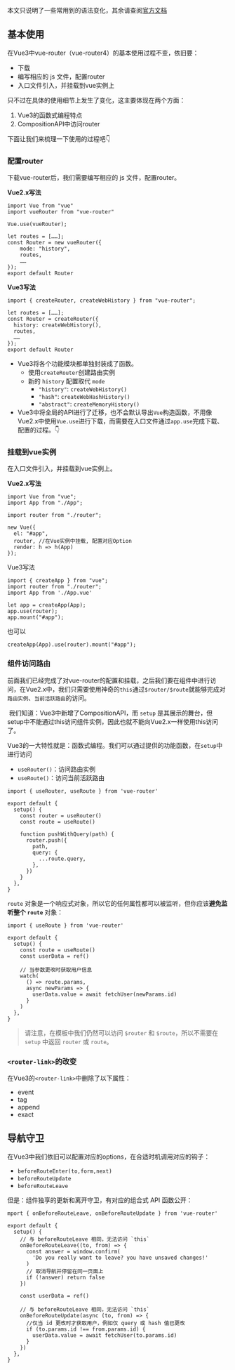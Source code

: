 本文只说明了一些常用到的语法变化，其余请查阅[官方文档](https://router.vuejs.org/zh/guide/#html)

## 基本使用

在Vue3中vue-router（vue-router4）的基本使用过程不变，依旧要：

* 下载
* 编写相应的 js 文件，配置router
* 入口文件引入，并挂载到vue实例上

只不过在具体的使用细节上发生了变化，这主要体现在两个方面：

1. Vue3的函数式编程特点
2. CompositionAPI中访问router

下面让我们来梳理一下使用的过程吧👇

### 配置router

下载vue-router后，我们需要编写相应的 js 文件，配置router。

**Vue2.x写法**

```
import Vue from "vue"
import vueRouter from "vue-router"

Vue.use(vueRouter);

let routes = [……];
const Router = new vueRouter({
	mode: "history",
	routes,
	……
});
export default Router
```

**Vue3写法**

```
import { createRouter, createWebHistory } from "vue-router";

let routes = [……];
const Router = createRouter({
  history: createWebHistory(),
  routes,
  ……
});
export default Router
```

* Vue3将各个功能模块都单独封装成了函数。
  * 使用`createRouter`创建路由实例
  * 新的 `history` 配置取代 `mode`
    - `"history"`: `createWebHistory()`
    - `"hash"`: `createWebHashHistory()`
    - `"abstract"`: `createMemoryHistory()`
* Vue3中将全局的API进行了迁移，也不会默认导出`Vue`构造函数，不用像Vue2.x中使用`Vue.use`进行下载，而需要在入口文件通过`app.use`完成下载、配置的过程。👇

### 挂载到vue实例

在入口文件引入，并挂载到vue实例上。

**Vue2.x写法**

```
import Vue from "vue";
import App from "./App";

import router from "./router"; 

new Vue({
  el: "#app",
  router, //在Vue实例中挂载, 配置对应Option
  render: h => h(App)
});
```

Vue3写法

```
import { createApp } from "vue";
import router from "./router";
import App from './App.vue'

let app = createApp(App);
app.use(router);
app.mount("#app");
```

也可以

```
createApp(App).use(router).mount("#app");
```

### 组件访问路由

​	前面我们已经完成了对vue-router的配置和挂载，之后我们要在组件中进行访问，在Vue2.x中，我们只需要使用神奇的`this`通过`$router/$route`就能够完成对`路由实例`、`当前活跃路由`的访问。

​	我们知道：Vue3中新增了CompositionAPI，而 `setup` 是其展示的舞台，但setup中不能通过this访问组件实例，因此也就不能向Vue2.x一样使用this访问了。

​	Vue3的一大特性就是：函数式编程。我们可以通过提供的功能函数，在`setup`中进行访问

* `useRouter()`：访问路由实例
* `useRoute()`：访问当前活跃路由

```
import { useRouter, useRoute } from 'vue-router'

export default {
  setup() {
    const router = useRouter()
    const route = useRoute()

    function pushWithQuery(path) {
      router.push({
        path,
        query: {
          ...route.query,
        },
      })
    }
  },
}
```

`route` 对象是一个响应式对象，所以它的任何属性都可以被监听，但你应该**避免监听整个 `route`** 对象：

```
import { useRoute } from 'vue-router'

export default {
  setup() {
    const route = useRoute()
    const userData = ref()

    // 当参数更改时获取用户信息
    watch(
      () => route.params,
      async newParams => {
        userData.value = await fetchUser(newParams.id)
      }
    )
  },
}
```

> 请注意，在模板中我们仍然可以访问 `$router` 和 `$route`，所以不需要在 `setup` 中返回 `router` 或 `route`。

### `<router-link>`的改变

在Vue3的`<router-link>`中删除了以下属性：

* event 
* tag
* append
* exact

## 导航守卫

在Vue3中我们依旧可以配置对应的options，在合适时机调用对应的钩子：

* `beforeRouteEnter(to,form,next)`
* `beforeRouteUpdate`
* `beforeRouteLeave`

但是：组件独享的更新和离开守卫，有对应的组合式 API 函数公开：

```
mport { onBeforeRouteLeave, onBeforeRouteUpdate } from 'vue-router'

export default {
  setup() {
    // 与 beforeRouteLeave 相同，无法访问 `this`
    onBeforeRouteLeave((to, from) => {
      const answer = window.confirm(
        'Do you really want to leave? you have unsaved changes!'
      )
      // 取消导航并停留在同一页面上
      if (!answer) return false
    })

    const userData = ref()

    // 与 beforeRouteLeave 相同，无法访问 `this`
    onBeforeRouteUpdate(async (to, from) => {
      //仅当 id 更改时才获取用户，例如仅 query 或 hash 值已更改
      if (to.params.id !== from.params.id) {
        userData.value = await fetchUser(to.params.id)
      }
    })
  },
}
```



